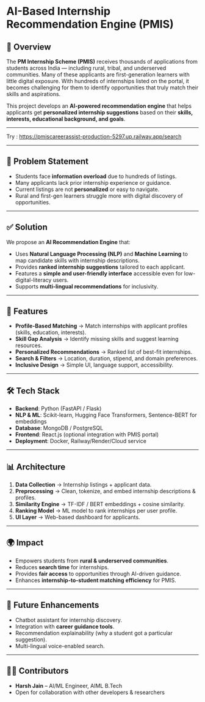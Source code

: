 # AI-Based Internship Recommendation Engine (PMIS)

## 📌 Overview
The **PM Internship Scheme (PMIS)** receives thousands of applications from students across India — including rural, tribal, and underserved communities. Many of these applicants are first-generation learners with little digital exposure. With hundreds of internships listed on the portal, it becomes challenging for them to identify opportunities that truly match their skills and aspirations.

This project develops an **AI-powered recommendation engine** that helps applicants get **personalized internship suggestions** based on their **skills, interests, educational background, and goals**.

---

Try : https://pmiscareerassist-production-5297.up.railway.app/search

---

## 🎯 Problem Statement
- Students face **information overload** due to hundreds of listings.  
- Many applicants lack prior internship experience or guidance.  
- Current listings are not **personalized** or easy to navigate.  
- Rural and first-gen learners struggle more with digital discovery of opportunities.  

---

## ✅ Solution
We propose an **AI Recommendation Engine** that:  
- Uses **Natural Language Processing (NLP)** and **Machine Learning** to map candidate skills with internship descriptions.  
- Provides **ranked internship suggestions** tailored to each applicant.  
- Features a **simple and user-friendly interface** accessible even for low-digital-literacy users.  
- Supports **multi-lingual recommendations** for inclusivity.  

---

## 🚀 Features
- **Profile-Based Matching** → Match internships with applicant profiles (skills, education, interests).  
- **Skill Gap Analysis** → Identify missing skills and suggest learning resources.  
- **Personalized Recommendations** → Ranked list of best-fit internships.  
- **Search & Filters** → Location, duration, stipend, and domain preferences.  
- **Inclusive Design** → Simple UI, language support, accessibility.  

---

## 🛠️ Tech Stack
- **Backend**: Python (FastAPI / Flask)  
- **NLP & ML**: Scikit-learn, Hugging Face Transformers, Sentence-BERT for embeddings  
- **Database**: MongoDB / PostgreSQL  
- **Frontend**: React.js (optional integration with PMIS portal)  
- **Deployment**: Docker, Railway/Render/Cloud service  

---

## 📊 Architecture
1. **Data Collection** → Internship listings + applicant data.  
2. **Preprocessing** → Clean, tokenize, and embed internship descriptions & profiles.  
3. **Similarity Engine** → TF-IDF / BERT embeddings + cosine similarity.  
4. **Ranking Model** → ML model to rank internships per user profile.  
5. **UI Layer** → Web-based dashboard for applicants.  

---

## 🌍 Impact
- Empowers students from **rural & underserved communities**.  
- Reduces **search time** for internships.  
- Provides **fair access** to opportunities through AI-driven guidance.  
- Enhances **internship-to-student matching efficiency** for PMIS.  

---

## 📌 Future Enhancements
- Chatbot assistant for internship discovery.  
- Integration with **career guidance tools**.  
- Recommendation explainability (why a student got a particular suggestion).  
- Multi-lingual voice-enabled search.  

---

## 👨‍💻 Contributors
- **Harsh Jain** – AI/ML Engineer, AIML B.Tech  
- Open for collaboration with other developers & researchers  
